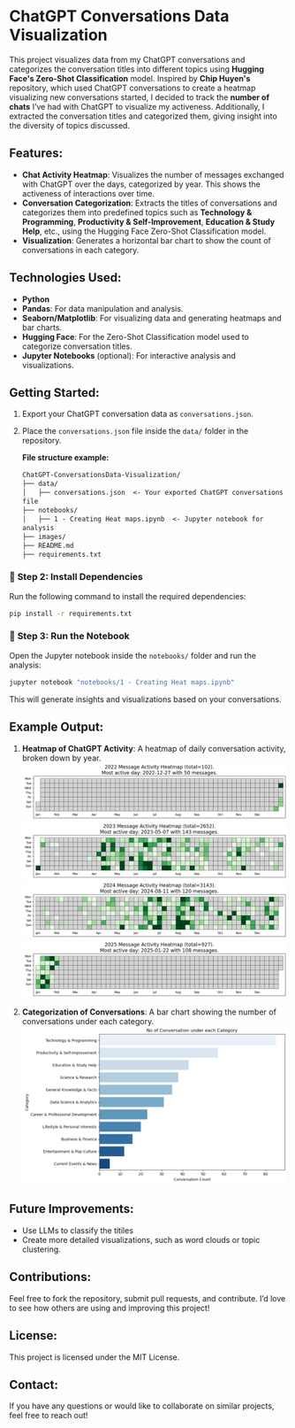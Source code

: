 # ChatGPT Conversations Data Visualization

This project visualizes data from my ChatGPT conversations and categorizes the conversation titles into different topics using **Hugging Face's Zero-Shot Classification** model. Inspired by **Chip Huyen's** repository, which used ChatGPT conversations to create a heatmap visualizing new conversations started, I decided to track the **number of chats** I’ve had with ChatGPT to visualize my activeness. Additionally, I extracted the conversation titles and categorized them, giving insight into the diversity of topics discussed.

## Features:
- **Chat Activity Heatmap**: Visualizes the number of messages exchanged with ChatGPT over the days, categorized by year. This shows the activeness of interactions over time.
- **Conversation Categorization**: Extracts the titles of conversations and categorizes them into predefined topics such as **Technology & Programming**, **Productivity & Self-Improvement**, **Education & Study Help**, etc., using the Hugging Face Zero-Shot Classification model.
- **Visualization**: Generates a horizontal bar chart to show the count of conversations in each category.

## Technologies Used:
- **Python** 
- **Pandas**: For data manipulation and analysis.
- **Seaborn/Matplotlib**: For visualizing data and generating heatmaps and bar charts.
- **Hugging Face**: For the Zero-Shot Classification model used to categorize conversation titles.
- **Jupyter Notebooks** (optional): For interactive analysis and visualizations.

## Getting Started:
1. Export your ChatGPT conversation data as `conversations.json`.
2. Place the `conversations.json` file inside the `data/` folder in the repository.

   **File structure example:**
   ```
   ChatGPT-ConversationsData-Visualization/
   ├── data/
   │   ├── conversations.json  <- Your exported ChatGPT conversations file
   ├── notebooks/
   │   ├── 1 - Creating Heat maps.ipynb  <- Jupyter notebook for analysis
   ├── images/
   ├── README.md
   ├── requirements.txt
   ```

### 🔹 **Step 2: Install Dependencies**  
Run the following command to install the required dependencies:  
```bash
pip install -r requirements.txt
```

### 🔹 **Step 3: Run the Notebook**  
Open the Jupyter notebook inside the `notebooks/` folder and run the analysis:

```bash
jupyter notebook "notebooks/1 - Creating Heat maps.ipynb"
```

This will generate insights and visualizations based on your conversations.



## Example Output:
1. **Heatmap of ChatGPT Activity**: A heatmap of daily conversation activity, broken down by year.
![Heatmap of ChatGPT Activity 2022](images/image_1.png)
![Heatmap of ChatGPT Activity 2023](images/image_2.png)
![Heatmap of ChatGPT Activity 2024](images/image_3.png)
![Heatmap of ChatGPT Activity 2025](images/image_4.png)

2. **Categorization of Conversations**: A bar chart showing the number of conversations under each category.
![Bar Chart of number of conversations under each category](images/image_5.png)

## Future Improvements:
- Use LLMs to classify the titiles
- Create more detailed visualizations, such as word clouds or topic clustering.

## Contributions:
Feel free to fork the repository, submit pull requests, and contribute. I’d love to see how others are using and improving this project!

## License:
This project is licensed under the MIT License.

## Contact:
If you have any questions or would like to collaborate on similar projects, feel free to reach out!
